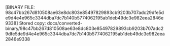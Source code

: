 [BINARY FILE: 98c47bb267d810508ae63e8dc803e85497829893cb9203b707adc29dfe5de9d4e4e965c3344dba7dc7b140b5774062195ab1deb49dc3e982eea2846e9338]
Stored copy: docs/converted-binary/98c47bb267d810508ae63e8dc803e85497829893cb9203b707adc29dfe5de9d4e4e965c3344dba7dc7b140b5774062195ab1deb49dc3e982eea2846e9338
